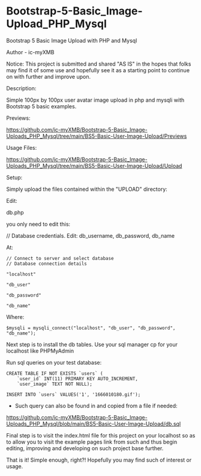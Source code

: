 # Bootstrap-5-Basic_Image-Upload_PHP_Mysql
Bootstrap 5 Basic Image Upload with PHP and Mysql

Author - ic-myXMB

Notice: This project is submitted and shared "AS IS" in the hopes that folks may find it of some use and hopefully see it as a starting point to continue on with further and improve upon.

Description: 

Simple 100px by 100px user avatar image upload in php and mysqli with Bootstrap 5 basic examples.


Previews:

https://github.com/ic-myXMB/Bootstrap-5-Basic_Image-Uploads_PHP_Mysql/tree/main/BS5-Basic-User-Image-Upload/Previews


Usage Files:

https://github.com/ic-myXMB/Bootstrap-5-Basic_Image-Uploads_PHP_Mysql/tree/main/BS5-Basic-User-Image-Upload/Upload


Setup:

Simply upload the files contained within the "UPLOAD" directory:

Edit:

db.php

you only need to edit this:

// Database credentials. Edit: db_username, db_password, db_name

At:

	// Connect to server and select database
    // Database connection details

    "localhost"

    "db_user"

    "db_password"

    "db_name"

Where:
   
    $mysqli = mysqli_connect("localhost", "db_user", "db_password", "db_name");



Next step is to install the db tables. Use your sql manager cp for your localhost like PHPMyAdmin

Run sql queries on your test database:
   
    CREATE TABLE IF NOT EXISTS `users` (
    	`user_id` INT(11) PRIMARY KEY AUTO_INCREMENT, 
    	`user_image` TEXT NOT NULL);

    INSERT INTO `users` VALUES('1', '1666010180.gif');

* Such query can also be found in and copied from a file if needed: 

https://github.com/ic-myXMB/Bootstrap-5-Basic_Image-Uploads_PHP_Mysql/blob/main/BS5-Basic-User-Image-Upload/db.sql



Final step is to visit the index.html file for this project on your localhost so as to allow you to visit the example pages link from such and thus begin editing, improving and developing on such project base further.


That is it! Simple enough, right?! Hopefully you may find such of interest or usage.
